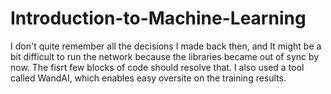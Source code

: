 # Introduction-to-Machine-Learning
I don't quite remember all the decisions I made back then, and It might be a bit difficult to run the network because the libraries became out of sync by now. The fisrt few blocks of code should resolve that. </n>
I also used a tool called WandAI, which enables easy oversite on the training results.
